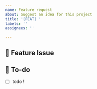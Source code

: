 ```yaml
---
name: Feature request
about: Suggest an idea for this project
title: '[FEAT] '
labels: ''
assignees: ''

---
```


## 📌  Feature Issue
<!-- 구현한 기능에 대해 설명해주세요. -->


## 📝  To-do
<!-- 해야 할 일들을 적어주세요. -->
- [ ] todo !
